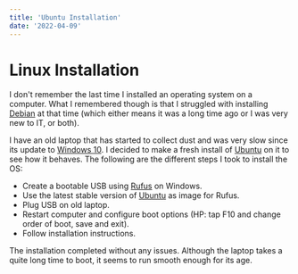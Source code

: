 ```yaml
---
title: 'Ubuntu Installation'
date: '2022-04-09'
---
```


# Linux Installation

I don't remember the last time I installed an operating system on a computer. What I remembered though is that I struggled with installing
[Debian](https://www.debian.org/) at that time (which either means it was a long time ago or I was very new to IT, or both).

I have an old laptop that has started to collect dust and was very slow since its update to [Windows 10](https://en.wikipedia.org/wiki/Windows_10).
I decided to make a fresh install of [Ubuntu](https://ubuntu.com/tutorials/try-ubuntu-before-you-install#1-getting-started) on it to see how it behaves.
The following are the different steps I took to install the OS:
- Create a bootable USB using [Rufus](https://ubuntu.com/tutorials/create-a-usb-stick-on-windows#1-overview) on Windows.
- Use the latest stable version of [Ubuntu](https://ubuntu.com/tutorials/try-ubuntu-before-you-install#download) as image for Rufus.
- Plug USB on old laptop.
- Restart computer and configure boot options (HP: tap F10 and change order of boot, save and exit).
- Follow installation instructions.

The installation completed without any issues. Although the laptop takes a quite long time to boot, it seems to run smooth enough for its age.
